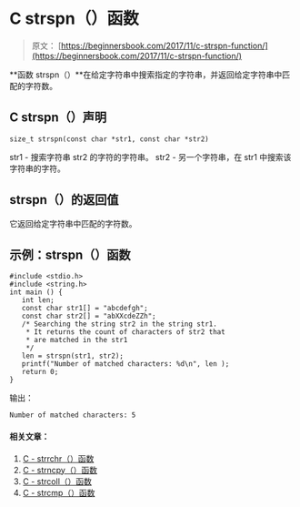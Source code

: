 # C strspn（）函数

> 原文： [https://beginnersbook.com/2017/11/c-strspn-function/](https://beginnersbook.com/2017/11/c-strspn-function/)

**函数 strspn（）**在给定字符串中搜索指定的字符串，并返回给定字符串中匹配的字符数。

## C strspn（）声明

```
size_t strspn(const char *str1, const char *str2)
```

str1 - 搜索字符串 str2 的字符的字符串。
str2 - 另一个字符串，在 str1 中搜索该字符串的字符。

## strspn（）的返回值

它返回给定字符串中匹配的字符数。

## 示例：strspn（）函数

```
#include <stdio.h>
#include <string.h>
int main () {
   int len; 
   const char str1[] = "abcdefgh"; 
   const char str2[] = "abXXcdeZZh";
   /* Searching the string str2 in the string str1.
    * It returns the count of characters of str2 that
    * are matched in the str1 
    */
   len = strspn(str1, str2);
   printf("Number of matched characters: %d\n", len );
   return 0;
}
```

输出：

```
Number of matched characters: 5
```

#### 相关文章：

1.  [C - strrchr（）函数](https://beginnersbook.com/2017/11/c-strrchr-function/)
2.  [C - strncpy（）函数](https://beginnersbook.com/2017/11/c-strncpy-function/)
3.  [C - strcoll（）函数](https://beginnersbook.com/2017/11/c-strcoll-function/)
4.  [C - strcmp（）函数](https://beginnersbook.com/2017/11/c-strcmp-function/)
